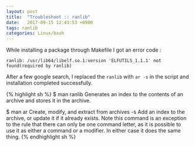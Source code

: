 ```yaml
---
layout: post
title:  "Troubleshoot :: ranlib"
date:   2017-09-15 12:43:53 +0900
tags: ranlib
categories: Linux/bash
---
```


While installing a package through Makefile I got an error code :

`ranlib: /usr/lib64/libelf.so.1:version 'ELFUTILS_1.1.1' not found(required by ranlib)`

After a few google search, I replaced the `ranlib` with `ar -s` in the script and installation completed successfully.

{% highlight sh %}
$ man ranlib
Generates an index to the contents of an archive and stores it in the archive.

$ man ar
Create, modify, and extract from archives
-s   Add an index to the archive, or update it if it already exists.  Note this command is an exception to the rule that there can only be one command letter, as it is
possible to use it as either a command or a modifier.  In either case it does the same thing.
{% endhighlight sh %}

